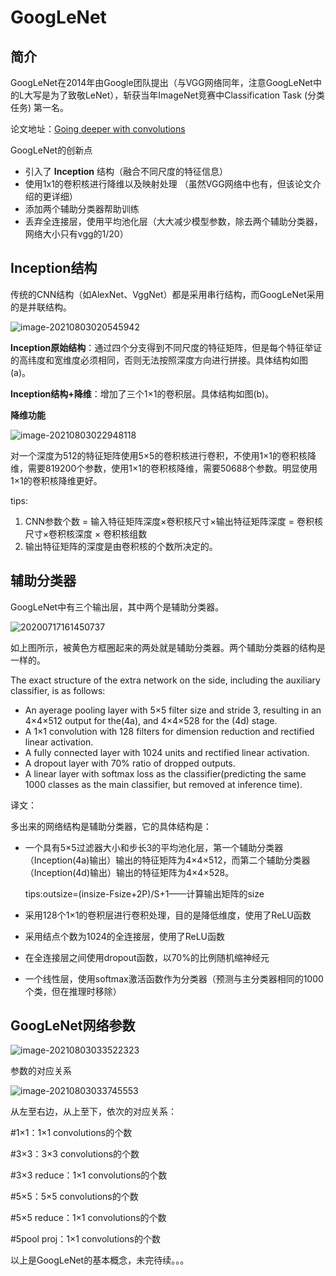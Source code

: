 # GoogLeNet

## 简介

GoogLeNet在2014年由Google团队提出（与VGG网络同年，注意GoogLeNet中的L大写是为了致敬LeNet），斩获当年ImageNet竞赛中Classification Task (分类任务) 第一名。

论文地址：[Going deeper with convolutions](https://arxiv.org/abs/1409.4842)

GoogLeNet的创新点

- 引入了 **Inception** 结构（融合不同尺度的特征信息）
- 使用1x1的卷积核进行降维以及映射处理 （虽然VGG网络中也有，但该论文介绍的更详细）
- 添加两个辅助分类器帮助训练
- 丢弃全连接层，使用平均池化层（大大减少模型参数，除去两个辅助分类器，网络大小只有vgg的1/20）

## Inception结构

传统的CNN结构（如AlexNet、VggNet）都是采用串行结构，而GoogLeNet采用的是并联结构。

![image-20210803020545942](D:\zkf\learning-notes\深度学习\img\image-20210803020545942.png)

**Inception原始结构**：通过四个分支得到不同尺度的特征矩阵，但是每个特征举证的高纬度和宽维度必须相同，否则无法按照深度方向进行拼接。具体结构如图(a)。

**Inception结构+降维**：增加了三个1×1的卷积层。具体结构如图(b)。

**降维功能**

![image-20210803022948118](D:\zkf\learning-notes\深度学习\img\image-20210803022948118.png)

对一个深度为512的特征矩阵使用5×5的卷积核进行卷积，不使用1×1的卷积核降维，需要819200个参数，使用1×1的卷积核降维，需要50688个参数。明显使用1×1的卷积核降维更好。

tips:

1. CNN参数个数 = 输入特征矩阵深度×卷积核尺寸×输出特征矩阵深度 = 卷积核尺寸×卷积核深度 × 卷积核组数
2. 输出特征矩阵的深度是由卷积核的个数所决定的。



## 辅助分类器

GoogLeNet中有三个输出层，其中两个是辅助分类器。

![20200717161450737](D:\zkf\learning-notes\深度学习\img\20200717161450737.png)

如上图所示，被黄色方框圈起来的两处就是辅助分类器。两个辅助分类器的结构是一样的。

The exact structure of the extra network on the side, including the auxiliary classifier, is as follows:

* An ayerage pooling layer with 5×5 filter size and stride 3, resulting in an 4×4×512 output for the(4a), and 4×4×528 for the (4d) stage.
*  A 1×1 convolution with 128 filters for dimension reduction and rectified linear activation.
* A fully connected layer with 1024 units and rectified linear activation.
* A dropout layer with 70% ratio of dropped outputs.
* A linear layer with softmax loss as the classifier(predicting the same 1000 classes as the main classifier, but removed at inference time).

译文：

多出来的网络结构是辅助分类器，它的具体结构是：

* 一个具有5×5过滤器大小和步长3的平均池化层，第一个辅助分类器（Inception(4a)输出）输出的特征矩阵为4×4×512，而第二个辅助分类器（Inception(4d)输出）输出的特征矩阵为4×4×528。

  tips:outsize=(insize-Fsize+2P)/S+1——计算输出矩阵的size

* 采用128个1×1的卷积层进行卷积处理，目的是降低维度，使用了ReLU函数
* 采用结点个数为1024的全连接层，使用了ReLU函数
* 在全连接层之间使用dropout函数，以70%的比例随机缩神经元
* 一个线性层，使用softmax激活函数作为分类器（预测与主分类器相同的1000个类，但在推理时移除）

## GoogLeNet网络参数

![image-20210803033522323](D:\zkf\learning-notes\深度学习\img\image-20210803033522323.png)

参数的对应关系

![image-20210803033745553](D:\zkf\learning-notes\深度学习\img\image-20210803033745553.png)

从左至右边，从上至下，依次的对应关系：

#1×1：1×1 convolutions的个数

#3×3：3×3 convolutions的个数

#3×3 reduce：1×1 convolutions的个数

#5×5：5×5 convolutions的个数

#5×5 reduce：1×1 convolutions的个数

#5pool proj：1×1 convolutions的个数



以上是GoogLeNet的基本概念，未完待续。。。